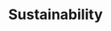 ---
layout: page-comingsoon
title: Sustainability
lang: en
permalink: /sustainability/
sitemap:
  exclude: "yes"

title_text: "Sustainability"
subtitle_text: ""
color_class: "colorblue"
img: ""

---